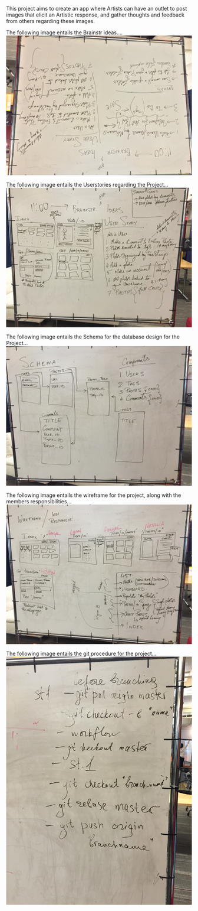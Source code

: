This project aims to create an app where Artists can have an outlet to post images that elicit an Artistic response, and gather thoughts and feedback from others regarding these images.

The following image entails the Brainstr ideas....
  ![alt text](/public/img/brainstr.JPG "Brainstr Ideas")

The following image entails the Userstories regarding the Project...
  ![alt text](/public/img/usr_story.JPG "User Stories")

The following image entails the Schema for the database design for the Project...
  ![alt text](/public/img/schema.JPG "User Stories")

The following image entails the wireframe for the project, along with the members responsibilities...
  ![alt text](/public/img/wireframe.JPG "User Stories")

The following image entails the git procedure for the project...
  ![alt text](/public/img/git_h.JPG "User Stories")

